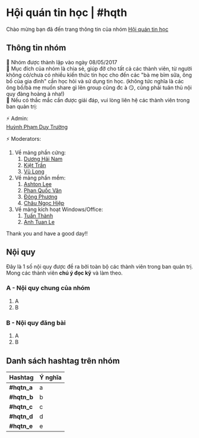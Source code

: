 # Hội quán tin học \| \#hqth

Chào mừng bạn đã đến trang thông tin của nhóm [Hội quán tin học](https://fb.com/groups/hoiquantinhoc/)

## Thông tin nhóm

:small_orange_diamond: Nhóm được thành lập vào ngày 08/05/2017  
:small_orange_diamond: Mục đích của nhóm là chia sẻ, giúp đỡ cho tất cả các thành viên, từ người không có/chưa có nhiều kiến thức tin học cho đến các "bà mẹ bỉm sữa, ông bố của gia đình" cần học hỏi và sử dụng tin học. (không tức nghĩa là các ông bố/bà mẹ muốn share gì lên group cũng đc à :smirk:, cũng phải tuân thủ nội quy đàng hoàng à nha!)  
:small_orange_diamond: Nếu có thắc mắc cần được giải đáp, vui lòng liên hệ các thành viên trong ban quản trị:

:zap: Admin\:  
[Huỳnh Phạm Duy Trường](https://www.facebook.com/100003406471977)

:zap: Moderators\:

1. Về mảng phần cứng\:
    1. [Dương Hải Nam](https://www.facebook.com/duonghai.nam.1980)
    2. [Kiệt Trần](https://www.facebook.com/kiettran.a7)
    3. [Vũ Long](https://www.facebook.com/socbay66)
2. Về mảng phần mềm\:
    1. [Ashton Lee](https://www.facebook.com/AshtonLee.IT)
    2. [Phan Quốc Văn](https://www.facebook.com/phanquocvan)
    3. [Đông Phương](https://www.facebook.com/dongphuong2102)
    4. [Châu Ngọc Hiệp](https://www.facebook.com/hiepchau96)
3. Về mảng kích hoạt Windows\/Office\:
    1. [Tuấn Thành](https://www.facebook.com/tuanthanh1502)
    2. [Anh Tuan Le](https://www.facebook.com/anhtuanle.ktc)

Thank you and have a good day!!

## Nội quy

Đây là 1 số nội quy được đề ra bởi toàn bộ các thành viên trong ban quản trị. Mong các thành viên **chú ý đọc kỹ** và làm theo.

### A - Nội quy chung của nhóm

1. A
2. B

### B - Nội quy đăng bài

1. A
2. B

## Danh sách hashtag trên nhóm

Hashtag | Ý nghĩa
------- | -------
 **#hqtn_a** | a
 **#hqtn_b** | b
 **#hqtn_c** | c
 **#hqtn_d** | d
 **#hqtn_e** | e
